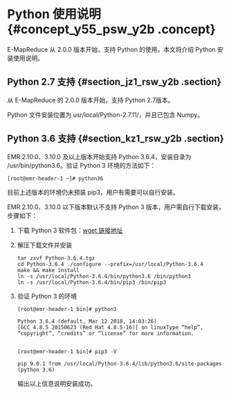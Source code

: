 # Python 使用说明 {#concept_y55_psw_y2b .concept}

E-MapReduce 从 2.0.0 版本开始，支持 Python 的使用。本文将介绍 Python 安装使用说明。

## Python 2.7 支持 {#section_jz1_rsw_y2b .section}

从 E-MapReduce 的 2.0.0 版本开始，支持 Python 2.7版本。

Python 文件安装位置为 usr/local/Python-2.7.11/，并且已包含 Numpy。

## Python 3.6 支持 {#section_kz1_rsw_y2b .section}

EMR 2.10.0、3.10.0 及以上版本开始支持 Python 3.6.4，安装目录为 /usr/bin/python3.6。验证 Python 3 环境的方法如下：

``` {#codeblock_fvu_u0d_dqu}
[root@emr-header-1 ~]# python36
```

目前上述版本的环境仍未预装 pip3，用户有需要可以自行安装。

EMR 2.10.0、3.10.0 以下版本默认不支持 Python 3 版本，用户需自行下载安装，步骤如下：

1.  下载 Python 3 软件包：[wget 链接地址](https://www.python.org/ftp/python/3.6.4/Python-3.6.4.tgz)
2.  解压下载文件并安装

    ``` {#codeblock_uf6_7sp_nk6}
    tar zxvf Python-3.6.4.tgz
    cd Python-3.6.4 ./configure --prefix=/usr/local/Python-3.6.4
    make && make install
    ln -s /usr/local/Python-3.6.4/bin/python3.6 /bin/python3
    ln -s /usr/local/Python-3.6.4/bin/pip3 /bin/pip3
    ```

3.  验证 Python 3 的环境

    ``` {#codeblock_uzo_a3h_zil}
    [root@emr-header-1 bin]# python3
    ```

    ``` {#codeblock_cf0_kvn_l2n}
    Python 3.6.4 (default, Mar 12 2018, 14:03:26)
    [GCC 4.8.5 20150623 (Red Hat 4.8.5-16)] on linuxType “help”, “copyright”, “credits” or “license” for more information.
    						
    ```

    ``` {#codeblock_lvv_a04_c6h}
    [root@emr-header-1 bin]# pip3 -V
    ```

    ``` {#codeblock_8gn_9rq_sls}
    pip 9.0.1 from /usr/local/Python-3.6.4/lib/python3.6/site-packages (python 3.6)
    ```

    输出以上信息说明安装成功。


